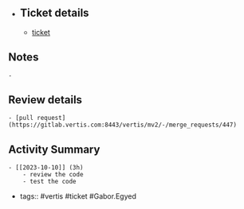 - ## Ticket details
	- [ticket](https://gitlab.vertis.com:8443/vertis/mv2/-/issues/7014)
## Notes
	-
## Review details
	- [pull request](https://gitlab.vertis.com:8443/vertis/mv2/-/merge_requests/447)
## Activity Summary
	- [[2023-10-10]] (3h)
		- review the code
		- test the code
- tags:: #vertis #ticket #Gabor.Egyed